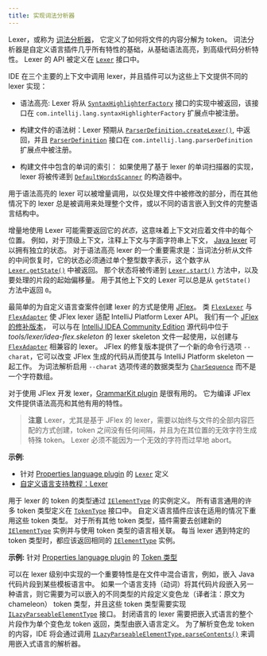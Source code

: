 ```yaml
---
title: 实现词法分析器
---
```

<!-- Copyright 2000-2020 JetBrains s.r.o. and other contributors. Use of this source code is governed by the Apache 2.0 license that can be found in the LICENSE file. -->

Lexer，或称为
[词法分析器](https://en.wikipedia.org/wiki/Lexical_analysis)，
它定义了如何将文件的内容分解为 token。
词法分析器是自定义语言插件几乎所有特性的基础，从基础语法高亮，到高级代码分析特性。
Lexer 的 API 被定义在
[`Lexer`](upsource:///platform/core-api/src/com/intellij/lexer/Lexer.java) 接口中。

IDE 在三个主要的上下文中调用 lexer，并且插件可以为这些上下文提供不同的 lexer 实现：

*  语法高亮: Lexer 将从
   [`SyntaxHighlighterFactory`](upsource:///platform/editor-ui-api/src/com/intellij/openapi/fileTypes/SyntaxHighlighterFactory.java)
   接口的实现中被返回，该接口在 `com.intellij.lang.syntaxHighlighterFactory` 扩展点中被注册。

*  构建文件的语法树：Lexer 预期从
   [`ParserDefinition.createLexer()`](upsource:///platform/core-api/src/com/intellij/lang/ParserDefinition.java),
   中返回，并且
   [`ParserDefinition`](upsource:///platform/core-api/src/com/intellij/lang/ParserDefinition.java)
   接口在 `com.intellij.lang.parserDefinition` 扩展点中被注册。

*  构建文件中包含的单词的索引：
   如果使用了基于 lexer 的单词扫描器的实现，lexer 将被传递到
   [`DefaultWordsScanner`](upsource:///platform/indexing-api/src/com/intellij/lang/cacheBuilder/DefaultWordsScanner.java)
   的构造器中。

用于语法高亮的 lexer 可以被增量调用，以仅处理文件中被修改的部分，而在其他情况下的 lexer 总是被调用来处理整个文件，或以不同的语言嵌入到文件的完整语言结构中。

增量地使用 Lexer 可能需要返回它的*状态*，这意味着上下文对应着文件中的每个位置。
例如，对于顶级上下文，注释上下文与字面字符串上下文，
[Java lexer](upsource:///java/java-psi-impl/src/com/intellij/lang/java/lexer/JavaLexer.java)
可以拥有独立的状态。
对于语法高亮 lexer 的一个重要需求是：当词法分析从文件的中间恢复时，它的状态必须通过单个整型数字表示，这个数字从
[`Lexer.getState()`](upsource:///platform/core-api/src/com/intellij/lexer/Lexer.java) 中被返回。
那个状态将被传递到
[`Lexer.start()`](upsource:///platform/core-api/src/com/intellij/lexer/Lexer.java)
方法中，以及要处理的片段的起始偏移量。
用于其他上下文的 Lexer 可以总是从 `getState()` 方法中返回 `0`。

最简单的为自定义语言查案件创建 lexer 的方式是使用 [JFlex](https://jflex.de)。
类
[`FlexLexer`](upsource:///platform/core-api/src/com/intellij/lexer/FlexLexer.java)
与
[`FlexAdapter`](upsource:///platform/core-api/src/com/intellij/lexer/FlexAdapter.java)
使 JFlex lexer 适配 IntelliJ Platform Lexer API。
我们有一个
[JFlex 的修补版本](https://github.com/JetBrains/intellij-deps-jflex)，
可以与在
[IntelliJ IDEA Community Edition](https://github.com/JetBrains/intellij-community)
源代码中位于 *tools/lexer/idea-flex.skeleton* 的 lexer skeleton 文件一起使用，以创建与
[`FlexAdapter`](upsource:///platform/core-api/src/com/intellij/lexer/FlexAdapter.java) 相兼容的 lexer。
JFlex 的修复版本提供了一个新的命令行选项 `--charat`，它可以改变 JFlex 生成的代码从而使其与 IntelliJ Platform skeleton 一起工作。
为词法解析启用 `--charat` 选项传递的数据类型为
[`CharSequence`](https://docs.oracle.com/javase/8/docs/api/java/lang/CharSequence.html)
而不是一个字符数组。


对于使用 JFlex 开发 lexer，[GrammarKit plugin](https://plugins.jetbrains.com/plugin/6606-grammar-kit) 是很有用的。
它为编译 JFlex 文件提供语法高亮和其他有用的特性。

> **注意** Lexer，尤其是基于 JFlex 的 lexer，需要以始终与文件的全部内容匹配的方式创建，token 之间没有任何间隔，并且为在其位置的无效字符生成特殊 token。
Lexer 必须不能因为一个无效的字符而过早地 abort。

**示例**:
- 针对 [Properties language plugin](upsource:///plugins/properties)
的
[`Lexer`](upsource:///plugins/properties/src/com/intellij/lang/properties/parsing/Properties.flex) 定义
- [自定义语言支持教程：Lexer](/tutorials/custom_language_support/lexer_and_parser_definition.md)

用于 lexer 的 token 的类型通过
[`IElementType`](upsource:///platform/core-api/src/com/intellij/psi/tree/IElementType.java) 的实例定义。
所有语言通用的许多 token 类型定义在
[`TokenType`](upsource:///platform/core-api/src/com/intellij/psi/TokenType.java)
接口中。
自定义语言插件应该在适用的情况下重用这些 token 类型。
对于所有其他 token 类型，插件需要去创建新的
[`IElementType`](upsource:///platform/core-api/src/com/intellij/psi/tree/IElementType.java)
实例并与使用 token 类型的语言相关联。
每当 lexer 遇到特定的 token 类型时，都应该返回相同的 
[`IElementType`](upsource:///platform/core-api/src/com/intellij/psi/tree/IElementType.java)
实例。

**示例:**
针对
[Properties language plugin](upsource:///plugins/properties) 的
[Token 类型](upsource:///plugins/properties/properties-psi-api/src/com/intellij/lang/properties/parsing/PropertiesTokenTypes.java)


可以在 lexer 级别中实现的一个重要特性是在文件中混合语言，例如，嵌入 Java 代码片段到某些模板语言中。
如果一个语言支持（动词）将其代码片段嵌入另一种语言，则它需要为可以嵌入的不同类型的片段定义变色龙（译者注：原文为 chameleon） token 类型，并且这些 token 类型需要实现
[`ILazyParseableElementType`](upsource:///platform/core-api/src/com/intellij/psi/tree/ILazyParseableElementType.java)
接口。
封闭语言的 lexer 需要把嵌入式语言的整个片段作为单个变色龙 token 返回，类型由嵌入语言定义。
为了解析变色龙 token 的内容，IDE 将会通过调用
[`ILazyParseableElementType.parseContents()`](upsource:///platform/core-api/src/com/intellij/psi/tree/ILazyParseableElementType.java) 来调用嵌入式语言的解析器。
